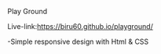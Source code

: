 Play Ground

Live-link:https://biru60.github.io/playground/

-Simple responsive design with Html & CSS

